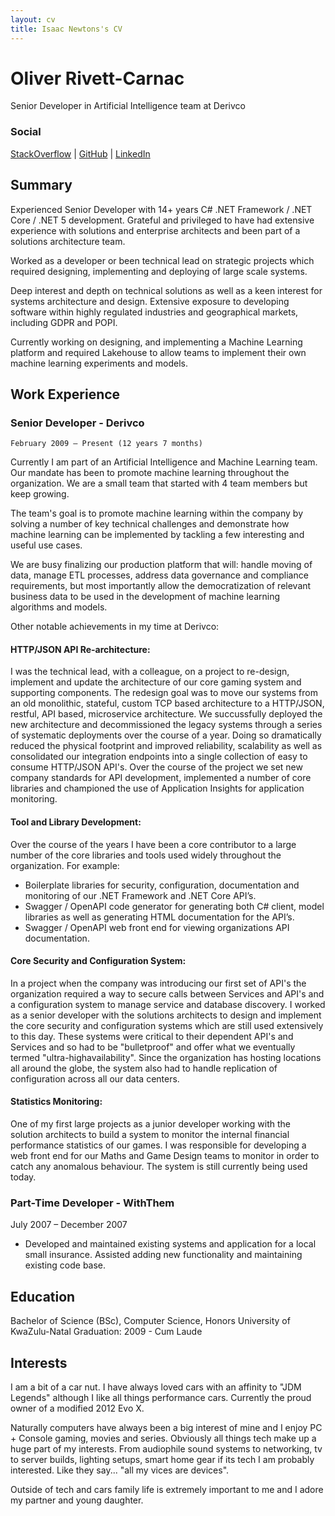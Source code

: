 ```yaml
---
layout: cv
title: Isaac Newtons's CV
---
```

# Oliver Rivett-Carnac
Senior Developer in Artificial Intelligence team at Derivco

### Social 
[StackOverflow](https://stackoverflow.com/users/101662/oliver) | [GitHub](https://github.com/OliverRC) | [LinkedIn](https://www.linkedin.com/in/oliverrc/)

## Summary

Experienced Senior Developer with 14+ years C# .NET Framework / .NET Core / .NET 5 development. Grateful and privileged to have had extensive experience with solutions and enterprise architects and been part of a solutions architecture team. 

Worked as a developer or been technical lead on strategic projects which required designing, implementing and deploying of large scale systems.

Deep interest and depth on technical solutions as well as a keen interest for systems architecture and design.
Extensive exposure to developing software within highly regulated industries and geographical markets, including GDPR and POPI. 

Currently working on designing, and implementing a Machine Learning platform and required Lakehouse to allow teams to implement their own machine learning experiments and models.

## Work Experience

### Senior Developer - Derivco
`February 2009 – Present (12 years 7 months)`

Currently I am part of an Artificial Intelligence and Machine Learning team. Our mandate has been to promote machine learning throughout the organization. We are a small team that started with 4 team members but keep growing. 

The team's goal is to promote machine learning within the company by solving a number of key technical challenges and demonstrate how machine learning can be implemented by tackling a few interesting and useful use cases.

We are busy finalizing our production platform that will: handle moving of data, manage ETL processes, address data governance and compliance requirements, but most importantly allow the democratization of relevant business data to be used in the development of machine learning algorithms and models.

Other notable achievements in my time at Derivco:

#### HTTP/JSON API Re-architecture:
I was the technical lead, with a colleague, on a project to re-design, implement and update the architecture of our core gaming system and supporting components.
The redesign goal was to move our systems from an old monolithic, stateful, custom TCP based architecture to a HTTP/JSON, restful, API based, microservice architecture.
We succussfully deployed the new architecture and decommissioned the legacy systems through a series of systematic deployments over the course of a year.
Doing so dramatically reduced the physical footprint and improved reliability, scalability as well as consolidated our integration endpoints into a single collection of easy to consume HTTP/JSON API's.
Over the course of the project we set new company standards for API development, implemented a number of core libraries and championed the use of Application Insights for application monitoring.

#### Tool and Library Development:
Over the course of the years I have been a core contributor to a large number of the core libraries and tools used widely throughout the organization. 
For example:
 - Boilerplate libraries for security, configuration, documentation and monitoring of our .NET Framework and .NET Core API’s.
 - Swagger / OpenAPI code generator for generating both C# client, model libraries as well as generating HTML documentation for the API’s. 
 - Swagger / OpenAPI web front end for viewing organizations API documentation.

#### Core Security and Configuration System:
In a project when the company was introducing our first set of API's the organization required a way to secure calls between Services and API's and a configuration system to manage service and database discovery.
I worked as a senior developer with the solutions architects to design and implement the core security and configuration systems which are still used extensively to this day.
These systems were critical to their dependent API's and Services and so had to be "bulletproof" and offer what we eventually termed "ultra-highavailability".
Since the organization has hosting locations all around the globe, the system also had to handle replication of configuration across all our data centers.

#### Statistics Monitoring:
One of my first large projects as a junior developer working with the solution architects to build a system to monitor the internal financial performance statistics of our games. I was responsible for developing a web front end for our Maths and Game Design teams to monitor in order to catch any anomalous behaviour. The system is still currently being used today.

### Part-Time Developer - WithThem
July 2007 – December 2007

- Developed and maintained existing systems and application for a local small insurance. Assisted adding new functionality and maintaining existing code base.

## Education

Bachelor of Science (BSc), Computer Science, Honors
University of KwaZulu-Natal
Graduation: 2009 - Cum Laude

## Interests

I am a bit of a car nut. I have always loved cars with an affinity to "JDM Legends" although I like all things performance cars. Currently the proud owner of a modified 2012 Evo X.

Naturally computers have always been a big interest of mine and I enjoy PC + Console gaming, movies and series. 
Obviously all things tech make up a huge part of my interests. From audiophile sound systems to networking, tv to server builds, lighting setups, smart home gear if its tech I am probably interested.
Like they say... "all my vices are devices".

Outside of tech and cars family life is extremely important to me and I adore my partner and young daughter.